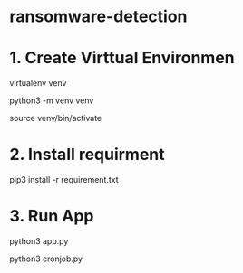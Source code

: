 # ransomware-detection

# 1. Create Virttual Environmen
virtualenv venv

python3 -m venv venv

source venv/bin/activate

# 2. Install requirment

pip3 install -r requirement.txt

# 3. Run App
python3 app.py


python3 cronjob.py